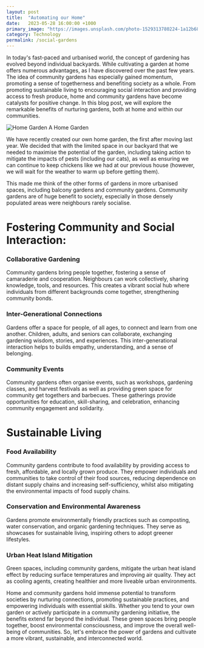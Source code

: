 ```yaml
---
layout: post
title:  "Automating our Home"
date:   2023-05-28 16:00:00 +1000
primary_image: "https://images.unsplash.com/photo-1529313780224-1a12b68bed16?ixlib=rb-4.0.3&ixid=M3wxMjA3fDB8MHxwaG90by1wYWdlfHx8fGVufDB8fHx8fA%3D%3D&auto=format&fit=crop&w=1287&q=80"
category: Technology
permalink: /social-gardens
---
```


In today's fast-paced and urbanised world, the concept of gardening has evolved beyond individual backyards. While cultivating a garden at home offers numerous advantages, as I have discovered over the past few years. The idea of community gardens has especially gained momentum, promoting a sense of togetherness and benefiting society as a whole. From promoting sustainable living to encouraging social interaction and providing access to fresh produce, home and community gardens have become catalysts for positive change. In this blog post, we will explore the remarkable benefits of nurturing gardens, both at home and within our communities.

![Home Garden](https://images.unsplash.com/photo-1523349312806-f5dde0a01c32?ixlib=rb-4.0.3&ixid=M3wxMjA3fDB8MHxwaG90by1wYWdlfHx8fGVufDB8fHx8fA%3D%3D&auto=format&fit=crop&w=2670&q=80)
<span data-nosnippet class="caption">A Home Garden</span>

We have recently created our own home garden, the first after moving last year. We decided that with the limited space in our backyard that we needed to maximise the potential of the garden, including taking action to mitigate the impacts of pests (including our cats), as well as ensuring we can continue to keep chickens like we had at our previous house (however, we will wait for the weather to warm up before getting them).

This made me think of the other forms of gardens in more urbanised spaces, including balcony gardens and community gardens. Community gardens are of huge benefit to society, especially in those densely populated areas were neighbours rarely socialise.

# Fostering Community and Social Interaction:

### Collaborative Gardening
Community gardens bring people together, fostering a sense of camaraderie and cooperation. Neighbours can work collectively, sharing knowledge, tools, and resources. This creates a vibrant social hub where individuals from different backgrounds come together, strengthening community bonds.

### Inter-Generational Connections
Gardens offer a space for people, of all ages, to connect and learn from one another. Children, adults, and seniors can collaborate, exchanging gardening wisdom, stories, and experiences. This inter-generational interaction helps to builds empathy, understanding, and a sense of belonging.

### Community Events
Community gardens often organise events, such as workshops, gardening classes, and harvest festivals as well as providing green space for community get togethers and barbecues. These gatherings provide opportunities for education, skill-sharing, and celebration, enhancing community engagement and solidarity.

# Sustainable Living

### Food Availability
Community gardens contribute to food availability by providing access to fresh, affordable, and locally grown produce. They empower individuals and communities to take control of their food sources, reducing dependence on distant supply chains and increasing self-sufficiency, whilst also mitigating the environmental impacts of food supply chains.

### Conservation and Environmental Awareness
Gardens promote environmentally friendly practices such as composting, water conservation, and organic gardening techniques. They serve as showcases for sustainable living, inspiring others to adopt greener lifestyles.

### Urban Heat Island Mitigation
Green spaces, including community gardens, mitigate the urban heat island effect by reducing surface temperatures and improving air quality. They act as cooling agents, creating healthier and more liveable urban environments.

Home and community gardens hold immense potential to transform societies by nurturing connections, promoting sustainable practices, and empowering individuals with essential skills. Whether you tend to your own garden or actively participate in a community gardening initiative, the benefits extend far beyond the individual. These green spaces bring people together, boost environmental consciousness, and improve the overall well-being of communities. So, let's embrace the power of gardens and cultivate a more vibrant, sustainable, and interconnected world.